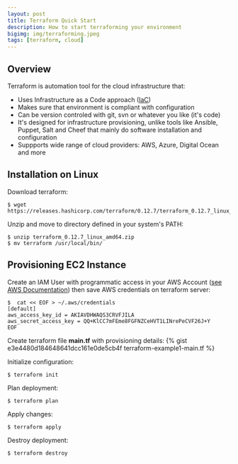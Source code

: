 ```yaml
---
layout: post
title: Terraform Quick Start
description: How to start terraforming your environment
bigimg: img/terraforming.jpeg
tags: [terraform, cloud]
---
```

## Overview
Terraform is automation tool for the cloud infrastructure that:
- Uses Infrastructure as a Code approach ([IaC](https://en.wikipedia.org/wiki/Infrastructure_as_code)) 
- Makes sure that environment is compliant with configuration
- Can be version controled with git, svn or whatever you like (it's code)
- It's designed for infrastructure provisioning, unlike tools like Ansible, Puppet, Salt and Cheef that mainly do software installation and configuration
- Suppports wide range of cloud providers: AWS, Azure, Digital Ocean and more

## Installation on Linux 
Download terraform:
```shell
$ wget https://releases.hashicorp.com/terraform/0.12.7/terraform_0.12.7_linux_amd64.zip
```

Unzip and move to directory defined in your system's PATH:
```shell
$ unzip terraform_0.12.7_linux_amd64.zip
$ mv terraform /usr/local/bin/
```

## Provisioning EC2 Instance
Create an IAM User with programmatic access in your AWS Account ([see AWS Documentation](https://docs.aws.amazon.com/IAM/latest/UserGuide/id_users_create.html)) then save AWS credentials on terraform server:
```shell
$  cat << EOF > ~/.aws/credentials
[default]
aws_access_key_id = AKIAVDHWAQS3CRVFJILA
aws_secret_access_key = QQ+KlCC7mFEme8FGFNZCeHVT1LINrePeCVF26J+Y
EOF
```

Create terraform file **main.tf** with provisioning details:
{% gist e3e4480d184648641dcc161e0de5cb4f terraform-example1-main.tf %}

Initialize configuration:
```shell
$ terraform init
```

Plan deployment:
```shell
$ terraform plan
```

Apply changes:
```shell
$ terraform apply
```

Destroy deployment:
```shell
$ terraform destroy
```
